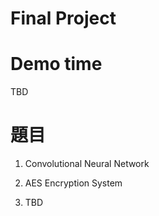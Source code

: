 Final Project
====================

# Demo time

TBD

# 題目

1. Convolutional Neural Network

2. AES Encryption System

3. TBD 
